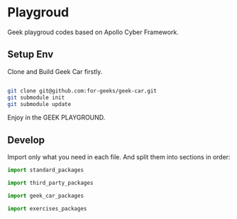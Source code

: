 # Playgroud
Geek playgroud codes based on Apollo Cyber Framework.

## Setup Env

Clone and Build Geek Car firstly.

```bash

git clone git@github.com:for-geeks/geek-car.git
git submodule init 
git submodule update 

```

Enjoy in the GEEK PLAYGROUND.


## Develop 

Import only what you need in each file. And split them into sections in order:

```python 
import standard_packages

import third_party_packages

import geek_car_packages

import exercises_packages
```
